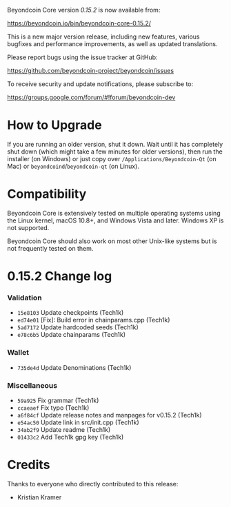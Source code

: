Beyondcoin Core version *0.15.2* is now available from:

  <https://beyondcoin.io/bin/beyondcoin-core-0.15.2/>

This is a new major version release, including new features, various bugfixes
and performance improvements, as well as updated translations.

Please report bugs using the issue tracker at GitHub:

  <https://github.com/beyondcoin-project/beyondcoin/issues>

To receive security and update notifications, please subscribe to:

  <https://groups.google.com/forum/#!forum/beyondcoin-dev>

How to Upgrade
==============

If you are running an older version, shut it down. Wait until it has completely
shut down (which might take a few minutes for older versions), then run the 
installer (on Windows) or just copy over `/Applications/Beyondcoin-Qt` (on Mac)
or `beyondcoind`/`beyondcoin-qt` (on Linux).

Compatibility
==============

Beyondcoin Core is extensively tested on multiple operating systems using
the Linux kernel, macOS 10.8+, and Windows Vista and later. Windows XP is not supported.

Beyondcoin Core should also work on most other Unix-like systems but is not
frequently tested on them.

0.15.2 Change log
=================

### Validation
- `15e8103` Update checkpoints (Tech1k)
- `ed74e01` [Fix]: Build error in chainparams.cpp (Tech1k)
- `5ad7172` Update hardcoded seeds (Tech1k)
- `e78c6b5` Update chainparams (Tech1k)

### Wallet
- `735de4d` Update Denominations (Tech1k)

### Miscellaneous
- `59a925` Fix grammar (Tech1k)
- `ccaeaef` Fix typo (Tech1k)
- `a6f84cf` Update release notes and manpages for v0.15.2 (Tech1k)
- `e54ac50` Update link in src/init.cpp (Tech1k)
- `34ab2f9` Update readme (Tech1k)
- `01433c2` Add Tech1k gpg key (Tech1k)

Credits
=======

Thanks to everyone who directly contributed to this release:

- Kristian Kramer
